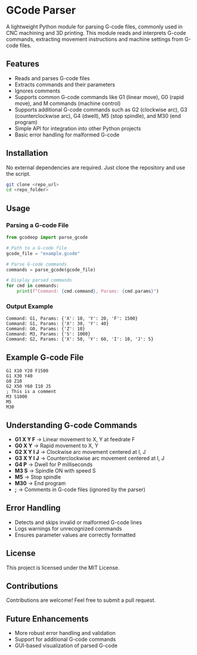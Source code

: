 # GCode Parser

A lightweight Python module for parsing G-code files, commonly used in CNC machining and 3D printing. This module reads and interprets G-code commands, extracting movement instructions and machine settings from G-code files.

## Features
- Reads and parses G-code files
- Extracts commands and their parameters
- Ignores comments
- Supports common G-code commands like G1 (linear move), G0 (rapid move), and M commands (machine control)
- Supports additional G-code commands such as G2 (clockwise arc), G3 (counterclockwise arc), G4 (dwell), M5 (stop spindle), and M30 (end program)
- Simple API for integration into other Python projects
- Basic error handling for malformed G-code

## Installation
No external dependencies are required. Just clone the repository and use the script.

```sh
git clone <repo_url>
cd <repo_folder>
```

## Usage
### Parsing a G-code File
```python
from gcodeop import parse_gcode

# Path to a G-code file
gcode_file = "example.gcode"

# Parse G-code commands
commands = parse_gcode(gcode_file)

# Display parsed commands
for cmd in commands:
    print(f"Command: {cmd.command}, Params: {cmd.params}")
```

### Output Example
```
Command: G1, Params: {'X': 10, 'Y': 20, 'F': 1500}
Command: G1, Params: {'X': 30, 'Y': 40}
Command: G0, Params: {'Z': 10}
Command: M3, Params: {'S': 1000}
Command: G2, Params: {'X': 50, 'Y': 60, 'I': 10, 'J': 5}
```

## Example G-code File
```
G1 X10 Y20 F1500
G1 X30 Y40
G0 Z10
G2 X50 Y60 I10 J5
; This is a comment
M3 S1000
M5
M30
```

## Understanding G-code Commands
- **G1 X Y F** → Linear movement to X, Y at feedrate F
- **G0 X Y** → Rapid movement to X, Y
- **G2 X Y I J** → Clockwise arc movement centered at I, J
- **G3 X Y I J** → Counterclockwise arc movement centered at I, J
- **G4 P** → Dwell for P milliseconds
- **M3 S** → Spindle ON with speed S
- **M5** → Stop spindle
- **M30** → End program
- **;** → Comments in G-code files (ignored by the parser)

## Error Handling
- Detects and skips invalid or malformed G-code lines
- Logs warnings for unrecognized commands
- Ensures parameter values are correctly formatted

## License
This project is licensed under the MIT License.

## Contributions
Contributions are welcome! Feel free to submit a pull request.

## Future Enhancements
- More robust error handling and validation
- Support for additional G-code commands
- GUI-based visualization of parsed G-code
